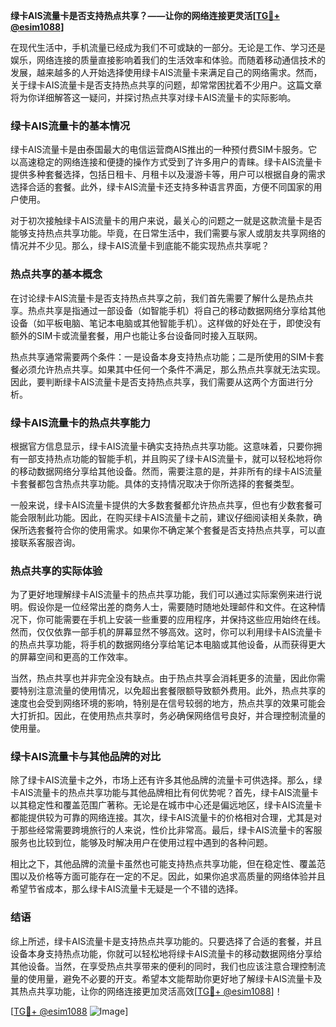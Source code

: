 **绿卡AIS流量卡是否支持热点共享？——让你的网络连接更灵活[[TG💪+ @esim1088](https://t.me/s/esim1088)]**

在现代生活中，手机流量已经成为我们不可或缺的一部分。无论是工作、学习还是娱乐，网络连接的质量直接影响着我们的生活效率和体验。而随着移动通信技术的发展，越来越多的人开始选择使用绿卡AIS流量卡来满足自己的网络需求。然而，关于绿卡AIS流量卡是否支持热点共享的问题，却常常困扰着不少用户。这篇文章将为你详细解答这一疑问，并探讨热点共享对绿卡AIS流量卡的实际影响。

### 绿卡AIS流量卡的基本情况

绿卡AIS流量卡是由泰国最大的电信运营商AIS推出的一种预付费SIM卡服务。它以高速稳定的网络连接和便捷的操作方式受到了许多用户的青睐。绿卡AIS流量卡提供多种套餐选择，包括日租卡、月租卡以及漫游卡等，用户可以根据自身的需求选择合适的套餐。此外，绿卡AIS流量卡还支持多种语言界面，方便不同国家的用户使用。

对于初次接触绿卡AIS流量卡的用户来说，最关心的问题之一就是这款流量卡是否能够支持热点共享功能。毕竟，在日常生活中，我们需要与家人或朋友共享网络的情况并不少见。那么，绿卡AIS流量卡到底能不能实现热点共享呢？

### 热点共享的基本概念

在讨论绿卡AIS流量卡是否支持热点共享之前，我们首先需要了解什么是热点共享。热点共享是指通过一部设备（如智能手机）将自己的移动数据网络分享给其他设备（如平板电脑、笔记本电脑或其他智能手机）。这样做的好处在于，即使没有额外的SIM卡或流量套餐，用户也能让多台设备同时接入互联网。

热点共享通常需要两个条件：一是设备本身支持热点功能；二是所使用的SIM卡套餐必须允许热点共享。如果其中任何一个条件不满足，那么热点共享就无法实现。因此，要判断绿卡AIS流量卡是否支持热点共享，我们需要从这两个方面进行分析。

### 绿卡AIS流量卡的热点共享能力

根据官方信息显示，绿卡AIS流量卡确实支持热点共享功能。这意味着，只要你拥有一部支持热点功能的智能手机，并且购买了绿卡AIS流量卡，就可以轻松地将你的移动数据网络分享给其他设备。然而，需要注意的是，并非所有的绿卡AIS流量卡套餐都包含热点共享功能。具体的支持情况取决于你所选择的套餐类型。

一般来说，绿卡AIS流量卡提供的大多数套餐都允许热点共享，但也有少数套餐可能会限制此功能。因此，在购买绿卡AIS流量卡之前，建议仔细阅读相关条款，确保所选套餐符合你的使用需求。如果你不确定某个套餐是否支持热点共享，可以直接联系客服咨询。

### 热点共享的实际体验

为了更好地理解绿卡AIS流量卡的热点共享功能，我们可以通过实际案例来进行说明。假设你是一位经常出差的商务人士，需要随时随地处理邮件和文件。在这种情况下，你可能需要在手机上安装一些重要的应用程序，并保持这些应用始终在线。然而，仅仅依靠一部手机的屏幕显然不够高效。这时，你可以利用绿卡AIS流量卡的热点共享功能，将手机的数据网络分享给笔记本电脑或其他设备，从而获得更大的屏幕空间和更高的工作效率。

当然，热点共享也并非完全没有缺点。由于热点共享会消耗更多的流量，因此你需要特别注意流量的使用情况，以免超出套餐限额导致额外费用。此外，热点共享的速度也会受到网络环境的影响，特别是在信号较弱的地方，热点共享的效果可能会大打折扣。因此，在使用热点共享时，务必确保网络信号良好，并合理控制流量的使用量。

### 绿卡AIS流量卡与其他品牌的对比

除了绿卡AIS流量卡之外，市场上还有许多其他品牌的流量卡可供选择。那么，绿卡AIS流量卡的热点共享功能与其他品牌相比有何优势呢？首先，绿卡AIS流量卡以其稳定性和覆盖范围广著称。无论是在城市中心还是偏远地区，绿卡AIS流量卡都能提供较为可靠的网络连接。其次，绿卡AIS流量卡的价格相对合理，尤其是对于那些经常需要跨境旅行的人来说，性价比非常高。最后，绿卡AIS流量卡的客服服务也比较到位，能够及时解决用户在使用过程中遇到的各种问题。

相比之下，其他品牌的流量卡虽然也可能支持热点共享功能，但在稳定性、覆盖范围以及价格等方面可能存在一定的不足。因此，如果你追求高质量的网络体验并且希望节省成本，那么绿卡AIS流量卡无疑是一个不错的选择。

### 结语

综上所述，绿卡AIS流量卡是支持热点共享功能的。只要选择了合适的套餐，并且设备本身支持热点功能，你就可以轻松地将绿卡AIS流量卡的移动数据网络分享给其他设备。当然，在享受热点共享带来的便利的同时，我们也应该注意合理控制流量的使用量，避免不必要的开支。希望本文能帮助你更好地了解绿卡AIS流量卡及其热点共享功能，让你的网络连接更加灵活高效[[TG💪+ @esim1088](https://t.me/s/esim1088)]！

[[TG💪+ @esim1088](https://t.me/s/esim1088) ![Image](https://i.postimg.cc/4NQfJmqS/Snipaste-2025-05-13-00-14-12.png)]